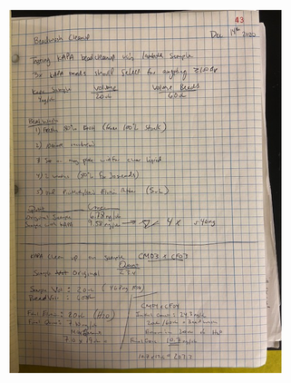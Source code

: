 

![](https://github.com/epigeneticstoocean/2018OAExp_larvae/blob/master/figures/pg43_2020Dec14_L18LibPrep_BeadWash.jpg)
